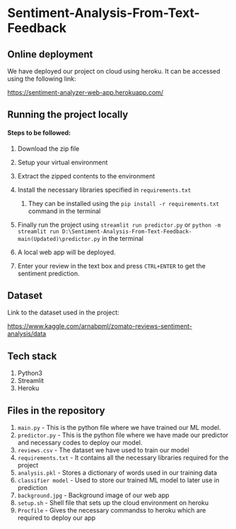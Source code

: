 # Sentiment-Analysis-From-Text-Feedback
## Online deployment
We have deployed our project on cloud using heroku. It can be accessed using the following link:

https://sentiment-analyzer-web-app.herokuapp.com/

## Running the project locally
#### Steps to be followed:
1. Download the zip file
2. Setup your virtual environment
3. Extract the zipped contents to the environment
4. Install the necessary libraries specified in ```requirements.txt```

      1. They can be installed using the ```pip install -r requirements.txt``` command in the terminal

5. Finally run the project using ```streamlit run predictor.py``` or ```python -m streamlit run D:\Sentiment-Analysis-From-Text-Feedback-main(Updated)\predictor.py``` in the terminal
6. A local web app will be deployed.
7. Enter your review in the text box and press ```CTRL+ENTER``` to get the sentiment prediction.

## Dataset
Link to the dataset used in the project:

https://www.kaggle.com/arnabpml/zomato-reviews-sentiment-analysis/data

## Tech stack
1. Python3
2. Streamlit
3. Heroku

## Files in the repository
1. ```main.py``` - This is the python file where we have trained our ML model.
1. ```predictor.py``` - This is the python file where we have made our predictor and necessary codes to deploy our model.
1. ```reviews.csv``` - The dataset we have used to train our model
1. ```requirements.txt``` - It contains all the necessary libraries required for the project
2. ```analysis.pkl``` - Stores a dictionary of words used in our training data
4. ```classifier model``` - Used to store our trained ML model to later use in prediction
5. ```background.jpg``` - Background image of our web app
6. ```setup.sh``` - Shell file that sets up the cloud environment on heroku
7. ```Procfile``` - Gives the necessary commandss to heroku which are required to deploy our app
